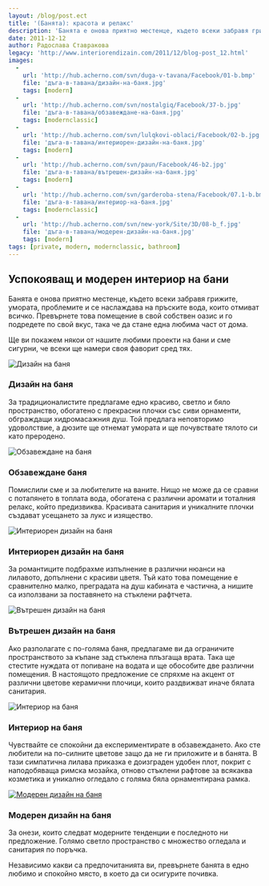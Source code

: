 ```yaml
---
layout: /blog/post.ect
title: '(Банята): красота и релакс'
description: 'Банята е онова приятно местенце, където всеки забравя грижите, умората, проблемите и се наслаждава на пръските вода, които отмиват всичко. Ще ви покажем някои от нашите любими проекти на бани и сме сигурни, че всеки ще намери своя фаворит сред тях'
date: 2011-12-12
author: Радослава Ставракова
legacy: 'http://www.interiorendizain.com/2011/12/blog-post_12.html'
images:
  -
    url: 'http://hub.acherno.com/svn/duga-v-tavana/Facebook/01-b.bmp'
    file: 'дъга-в-тавана/дизайн-на-баня.jpg'
    tags: [modern]
  -
    url: 'http://hub.acherno.com/svn/nostalgiq/Facebook/37-b.jpg'
    file: 'дъга-в-тавана/обзавеждане-на-баня.jpg'
    tags: [modernclassic]
  -
    url: 'http://hub.acherno.com/svn/lulqkovi-oblaci/Facebook/02-b.jpg'
    file: 'дъга-в-тавана/интериорен-дизайн-на-баня.jpg'
    tags: [modern]
  -
    url: 'http://hub.acherno.com/svn/paun/Facebook/46-b2.jpg'
    file: 'дъга-в-тавана/вътрешен-дизайн-на-баня.jpg'
    tags: [modern]
  -
    url: 'http://hub.acherno.com/svn/garderoba-stena/Facebook/07.1-b.bmp'
    file: 'дъга-в-тавана/интериор-на-баня.jpg'
    tags: [modernclassic]
  -
    url: 'http://hub.acherno.com/svn/new-york/Site/3D/08-b_f.jpg'
    file: 'дъга-в-тавана/модерен-дизайн-на-баня.jpg'
    tags: [modern]
tags: [private, modern, modernclassic, bathroom]
---
```

## Успокояващ и **модерен интериор** на бани
Банята е онова приятно местенце, където всеки забравя грижите, умората, проблемите и се наслаждава на пръските вода, които отмиват всичко. Превърнете това помещение в свой собствен оазис и го подредете по свой вкус, така че да стане една любима част от дома.

Ще ви покажем някои от нашите любими проекти на бани и сме сигурни, че всеки ще намери своя фаворит сред тях.

![Дизайн на баня](дъга-в-тавана/дизайн-на-баня.jpg)
### Дизайн на **баня**

За традиционалистите предлагаме едно красиво, светло и бяло пространство, обогатено с прекрасни плочки със сиви орнаменти, обграждащи хидромасажния душ. Той предлага неповторимо удоволствие, а дюзите ще отнемат умората и ще почувствате тялото си като преродено.

![Обзавеждане на баня](дъга-в-тавана/обзавеждане-на-баня.jpg)
### Обзавеждане **баня**

Помислили сме и за любителите на ваните. Нищо не може да се сравни с потапянето в топлата вода, обогатена с различни аромати и тоталния релакс, който предизвиква. Красивата санитария и уникалните плочки създават усещането за лукс и изящество.

![Интериорен дизайн на баня](дъга-в-тавана/интериорен-дизайн-на-баня.jpg)
### Интериорен дизайн на **баня**

За романтиците подбрахме изпълнение в различни нюанси на лилавото, допълнени с красиви цветя. Тъй като това помещение е сравнително малко, преградата на душ кабината е частична, а нишите са използвани за поставянето на стъклени рафтчета.
  
![Вътрешен дизайн на баня](дъга-в-тавана/вътрешен-дизайн-на-баня.jpg)
### Вътрешен дизайн на **баня**

Ако разполагате с по-голяма баня, предлагаме ви да ограничите пространството за къпане зад стъклена плъзгаща врата. Така ще стестите нуждата от попиване на водата и ще обособите две различни помещения. В настоящото предложение се спряхме на акцент от различни цветове керамични плочици, които раздвижват иначе бялата санитария.

![ Интериор на баня](дъга-в-тавана/интериор-на-баня.jpg)
### Интериор на **баня**

Чувствайте се спокойни да експериментирате в обзавеждането. Ако сте любители на по-силните цветове защо да не ги приложите и в банята. В тази симпатична лилава приказка е доизграден удобен плот, покрит с наподобяваща римска мозайка, отново стъклени рафтове за всякаква козметика и уникално огледало с голяма бяла орнаментирана рамка.

[![ Модерен дизайн на баня](дъга-в-тавана/модерен-дизайн-на-баня.jpg)](http://acherno.bg/интериорен-дизайн/апартамент/ню-йорк/интериорен-дизайн.html)
### Модерен дизайн на **баня**

За онези, които следват модерните тенденции е последното ни предложение. Голямо светло пространство с множество огледала и санитария по поръчка.

Независимо какви са предпочитанията ви, превърнете банята в едно любимо и спокойно място, в което да си осигурите почивка.




